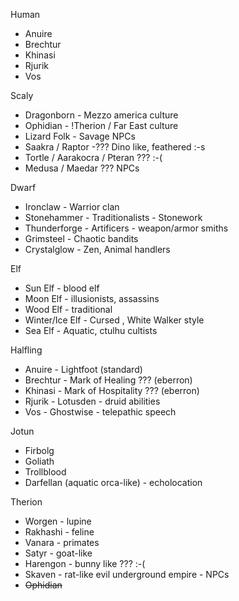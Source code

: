 Human
- Anuire
- Brechtur
- Khinasi
- Rjurik
- Vos

Scaly
- Dragonborn - Mezzo america culture
- Ophidian - !Therion / Far East culture
- Lizard Folk - Savage NPCs
- Saakra / Raptor -???  Dino like, feathered  :-s
- Tortle / Aarakocra / Pteran ??? :-(
- Medusa / Maedar ??? NPCs

Dwarf
- Ironclaw - Warrior clan
- Stonehammer - Traditionalists - Stonework
- Thunderforge - Artificers - weapon/armor smiths
- Grimsteel - Chaotic bandits
- Crystalglow - Zen, Animal handlers

Elf
- Sun Elf - blood elf 
- Moon Elf - illusionists, assassins
- Wood Elf - traditional
- Winter/Ice Elf - Cursed , White Walker style
- Sea Elf - Aquatic, ctulhu cultists

Halfling
- Anuire - Lightfoot (standard)
- Brechtur - Mark of Healing ??? (eberron)
- Khinasi - Mark of Hospitality ??? (eberron)
- Rjurik - Lotusden - druid abilities
- Vos - Ghostwise - telepathic speech

Jotun
- Firbolg
- Goliath
- Trollblood
- Darfellan (aquatic orca-like) - echolocation

Therion
- Worgen - lupine
- Rakhashi - feline
- Vanara - primates
- Satyr - goat-like
- Harengon - bunny like ??? :-(
- Skaven - rat-like evil underground empire - NPCs
- ~~Ophidian~~
